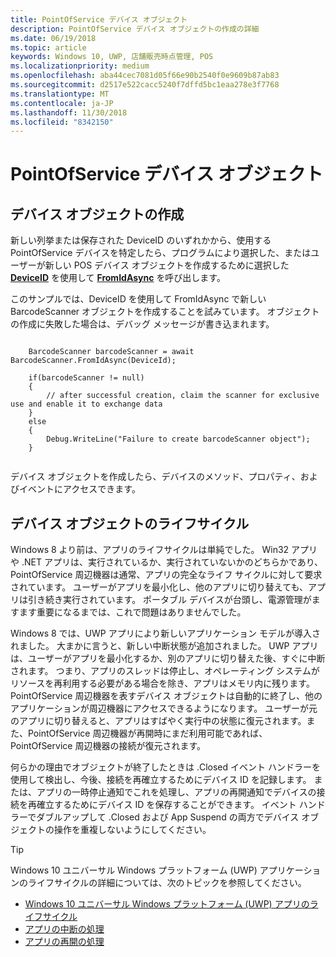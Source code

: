 ```yaml
---
title: PointOfService デバイス オブジェクト
description: PointOfService デバイス オブジェクトの作成の詳細
ms.date: 06/19/2018
ms.topic: article
keywords: Windows 10, UWP, 店舗販売時点管理, POS
ms.localizationpriority: medium
ms.openlocfilehash: aba44cec7081d05f66e90b2540f0e9609b87ab83
ms.sourcegitcommit: d2517e522cacc5240f7dffd5bc1eaa278e3f7768
ms.translationtype: MT
ms.contentlocale: ja-JP
ms.lasthandoff: 11/30/2018
ms.locfileid: "8342150"
---
```

# <a name="pointofservice-device-objects"></a>PointOfService デバイス オブジェクト

## <a name="creating-a-device-object"></a>デバイス オブジェクトの作成
新しい列挙または保存された DeviceID のいずれかから、使用する PointOfService デバイスを特定したら、プログラムにより選択した、またはユーザーが新しい POS デバイス オブジェクトを作成するために選択した [**DeviceID**](https://docs.microsoft.com/uwp/api/windows.devices.enumeration.deviceinformation.id) を使用して [**FromIdAsync**](https://docs.microsoft.com/uwp/api/windows.devices.pointofservice.barcodescanner.fromidasync) を呼び出します。

このサンプルでは、DeviceID を使用して FromIdAsync で新しい BarcodeScanner オブジェクトを作成することを試みています。 オブジェクトの作成に失敗した場合は、デバッグ メッセージが書き込まれます。

```Csharp

    BarcodeScanner barcodeScanner = await BarcodeScanner.FromIdAsync(DeviceId);

    if(barcodeScanner != null)
    {
        // after successful creation, claim the scanner for exclusive use and enable it to exchange data
    }
    else
    {
        Debug.WriteLine("Failure to create barcodeScanner object");
    }
    
```

デバイス オブジェクトを作成したら、デバイスのメソッド、プロパティ、およびイベントにアクセスできます。  

## <a name="device-object-lifecycle"></a>デバイス オブジェクトのライフサイクル
Windows 8 より前は、アプリのライフサイクルは単純でした。 Win32 アプリや .NET アプリは、実行されているか、実行されていないかのどちらかであり、PointOfService 周辺機器は通常、アプリの完全なライフ サイクルに対して要求されています。 ユーザーがアプリを最小化し、他のアプリに切り替えても、アプリは引き続き実行されています。 ポータブル デバイスが台頭し、電源管理がますます重要になるまでは、これで問題はありませんでした。

Windows 8 では、UWP アプリにより新しいアプリケーション モデルが導入されました。 大まかに言うと、新しい中断状態が追加されました。 UWP アプリは、ユーザーがアプリを最小化するか、別のアプリに切り替えた後、すぐに中断されます。 つまり、アプリのスレッドは停止し、オペレーティング システムがリソースを再利用する必要がある場合を除き、アプリはメモリ内に残ります。PointOfService 周辺機器を表すデバイス オブジェクトは自動的に終了し、他のアプリケーションが周辺機器にアクセスできるようになります。 ユーザーが元のアプリに切り替えると、アプリはすばやく実行中の状態に復元されます。また、PointOfService 周辺機器が再開時にまだ利用可能であれば、PointOfService 周辺機器の接続が復元されます。

何らかの理由でオブジェクトが終了したときは <DeviceObject>.Closed イベント ハンドラーを使用して検出し、今後、接続を再確立するためにデバイス ID を記録します。   または、アプリの一時停止通知でこれを処理し、アプリの再開通知でデバイスの接続を再確立するためにデバイス ID を保存することができます。  イベント ハンドラーでダブルアップして <DeviceObject>.Closed および App Suspend の両方でデバイス オブジェクトの操作を重複しないようにしてください。

> [!TIP]
> Windows 10 ユニバーサル Windows プラットフォーム (UWP) アプリケーションのライフサイクルの詳細については、次のトピックを参照してください。
> - [Windows 10 ユニバーサル Windows プラットフォーム (UWP) アプリのライフサイクル](../launch-resume/app-lifecycle.md)
> - [アプリの中断の処理](../launch-resume/suspend-an-app.md)
> - [アプリの再開の処理](../launch-resume/resume-an-app.md)
